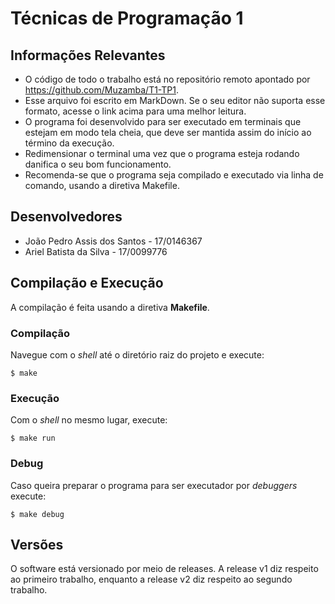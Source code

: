 # Técnicas de Programação 1

## Informações Relevantes
- O código de todo o trabalho está no repositório remoto apontado por https://github.com/Muzamba/T1-TP1.
- Esse arquivo foi escrito em MarkDown. Se o seu editor não suporta esse formato, acesse o link acima para uma melhor leitura.
- O programa foi desenvolvido para ser executado em terminais que estejam em modo tela cheia, que deve ser mantida assim do início ao término da execução.
- Redimensionar o terminal uma vez que o programa esteja rodando danifica o seu bom funcionamento.
- Recomenda-se que o programa seja compilado e executado via linha de comando, usando a diretiva Makefile.
  
## Desenvolvedores
- João Pedro Assis dos Santos - 17/0146367
- Ariel Batista da Silva - 17/0099776

## Compilação e Execução
A compilação é feita usando a diretiva __Makefile__. 

### Compilação
Navegue com o *shell* até o diretório raiz do projeto e execute:

`$ make`

### Execução
Com o *shell* no mesmo lugar, execute:

`$ make run`

### Debug
Caso queira preparar o programa para ser executador por *debuggers* execute:

`$ make debug`

## Versões
O software está versionado por meio de releases. A release v1 diz respeito ao primeiro trabalho, enquanto a release v2 diz respeito ao segundo trabalho.